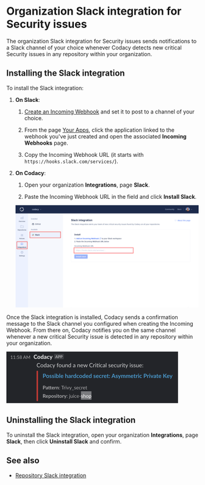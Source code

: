 # Organization Slack integration for Security issues

The organization Slack integration for Security issues sends notifications to a Slack channel of your choice whenever Codacy detects new critical Security issues in any repository within your organization.

## Installing the Slack integration

To install the Slack integration:

1. **On Slack**:

    1.  [Create an Incoming Webhook](https://api.slack.com/messaging/webhooks) and set it to post to a channel of your choice.

    1.  From the page [Your Apps](https://api.slack.com/apps), click the application linked to the webhook you've just created and open the associated **Incoming Webhooks** page.

    1.  Copy the Incoming Webhook URL (it starts with `https://hooks.slack.com/services/`).

1.  **On Codacy**:

    1. Open your organization **Integrations**, page **Slack**.

    1. Paste the Incoming Webhook URL in the field and click **Install Slack**.

    ![Slack integration installation](images/slack-integration-install.png)

Once the Slack integration is installed, Codacy sends a confirmation message to the Slack channel you configured when creating the Incoming Webhook. From there on, Codacy notifies you on the same channel whenever a new critical Security issue is detected in any repository within your organization.

![Slack integration message](images/slack-integration-message.png)

## Uninstalling the Slack integration

To uninstall the Slack integration, open your organization **Integrations**, page **Slack**, then click **Uninstall Slack** and confirm.

## See also

-   [Repository Slack integration](../../repositories-configure/integrations/slack-integration.md)

